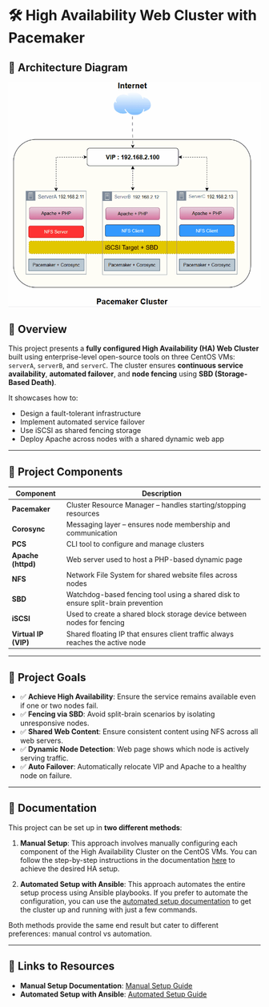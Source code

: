 # 🛠️ High Availability Web Cluster with Pacemaker

## 🧠 Architecture Diagram

![Automated Photo](Animation.gif)

## 📘 Overview

This project presents a **fully configured High Availability (HA) Web Cluster** built using enterprise-level open-source tools on three CentOS VMs: `serverA`, `serverB`, and `serverC`. The cluster ensures **continuous service availability**, **automated failover**, and **node fencing** using **SBD (Storage-Based Death)**.

It showcases how to:

- Design a fault-tolerant infrastructure
- Implement automated service failover
- Use iSCSI as shared fencing storage
- Deploy Apache across nodes with a shared dynamic web app

---

## 🧱 Project Components

| Component | Description |
| --- | --- |
| **Pacemaker** | Cluster Resource Manager – handles starting/stopping resources |
| **Corosync** | Messaging layer – ensures node membership and communication |
| **PCS** | CLI tool to configure and manage clusters |
| **Apache (httpd)** | Web server used to host a PHP-based dynamic page |
| **NFS** | Network File System for shared website files across nodes |
| **SBD** | Watchdog-based fencing tool using a shared disk to ensure split-brain prevention |
| **iSCSI** | Used to create a shared block storage device between nodes for fencing |
| **Virtual IP (VIP)** | Shared floating IP that ensures client traffic always reaches the active node |

---

## 🎯 Project Goals

- ✅ **Achieve High Availability**: Ensure the service remains available even if one or two nodes fail.
- ✅ **Fencing via SBD**: Avoid split-brain scenarios by isolating unresponsive nodes.
- ✅ **Shared Web Content**: Ensure consistent content using NFS across all web servers.
- ✅ **Dynamic Node Detection**: Web page shows which node is actively serving traffic.
- ✅ **Auto Failover**: Automatically relocate VIP and Apache to a healthy node on failure.

---

## 📝 Documentation

This project can be set up in **two different methods**:

1. **Manual Setup**: This approach involves manually configuring each component of the High Availability Cluster on the CentOS VMs. You can follow the step-by-step instructions in the documentation [here]([manual-setup-link](https://shard-knee-e78.notion.site/Pacemaker-Cluster-HA-Web-App-Project-1b188e9cf72c80e391e8e3fa6222c319?pvs=4)) to achieve the desired HA setup.

2. **Automated Setup with Ansible**: This approach automates the entire setup process using Ansible playbooks. If you prefer to automate the configuration, you can use the [automated setup documentation]([automated-setup-link](https://shard-knee-e78.notion.site/Automated-Pacemaker-Cluster-1dc88e9cf72c803cb88fcf514eb2cd65?pvs=4)) to get the cluster up and running with just a few commands.

Both methods provide the same end result but cater to different preferences: manual control vs automation.

---

## 🔗 Links to Resources

- **Manual Setup Documentation**: [Manual Setup Guide](https://shard-knee-e78.notion.site/Pacemaker-Cluster-HA-Web-App-Project-1b188e9cf72c80e391e8e3fa6222c319?pvs=4)
- **Automated Setup with Ansible**: [Automated Setup Guide](https://shard-knee-e78.notion.site/Automated-Pacemaker-Cluster-1dc88e9cf72c803cb88fcf514eb2cd65?pvs=4)
